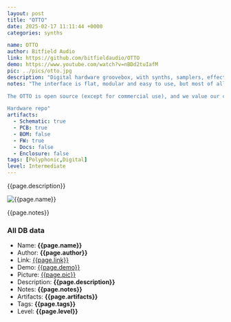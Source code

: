 ```yaml
---
layout: post
title: "OTTO"
date: 2025-02-17 11:11:44 +0000
categories: synths

name: OTTO
author: Bitfield Audio
link: https://github.com/bitfieldaudio/OTTO
demo: https://www.youtube.com/watch?v=nBDd2tuIafM
pic: ../pics/otto.jpg
description: "Digital hardware groovebox, with synths, samplers, effects and a sequencer with an audio looper."
notes: "The interface is flat, modular and easy to use, but most of all, it aims to encourage experimentation. The workflow is intended to be minimalistic with a minimum of menu-diving and everything at most a couple of intuitive button presses away.

The OTTO is open source (except for commercial use), and we value our community highly! 

Hardware repo"
artifacts:
  - Schematic: true
  - PCB: true
  - BOM: false
  - FW: true
  - Docs: false
  - Enclosure: false
tags: [Polyphonic,Digital]
level: Intermediate
---
```


{{page.description}}

![{{page.name}}]({{page.pic}})

{{page.notes}}

### All DB data
- Name: **{{page.name}}**
- Author: **{{page.author}}**
- Link: [{{page.link}}]({{page.link}})
- Demo: [{{page.demo}}]({{page.demo}})
- Picture: [{{page.pic}}]({{page.pic}})
- Description: **{{page.description}}**
- Notes: **{{page.notes}}**
- Artifacts: **{{page.artifacts}}**
- Tags: **{{page.tags}}**
- Level: **{{page.level}}**
